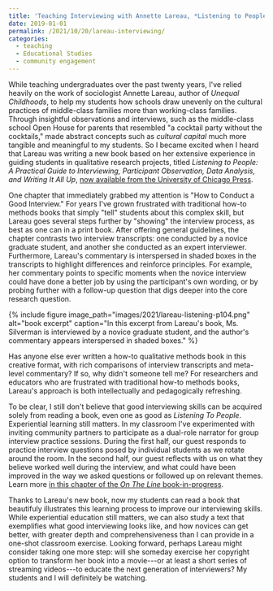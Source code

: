 ```yaml
---
title: 'Teaching Interviewing with Annette Lareau, *Listening to People*'
date: 2019-01-01
permalink: /2021/10/20/lareau-interviewing/
categories:
  - teaching
  - Educational Studies
  - community engagement
---
```

While teaching undergraduates over the past twenty years, I've relied heavily on the work of sociologist Annette Lareau, author of *Unequal Childhoods*, to help my students how schools draw unevenly on the cultural practices of middle-class families more than working-class families. Through insightful observations and interviews, such as the middle-class school Open House for parents that resembled "a cocktail party without the cocktails," made abstract concepts such as *cultural capital* much more tangible and meaningful to my students. So I became excited when I heard that Lareau was writing a new book based on her extensive experience in guiding students in qualitative research projects, titled *Listening to People: A Practical Guide to Interviewing, Participant Observation, Data Analysis, and Writing It All Up*, [now available from the University of Chicago Press](https://press.uchicago.edu/ucp/books/book/chicago/L/bo114845989.html).

One chapter that immediately grabbed my attention is "How to Conduct a Good Interview." For years I've grown frustrated with traditional how-to methods books that simply "tell" students about this complex skill, but Lareau goes several steps further by "showing" the interview process, as best as one can in a print book. After offering general guidelines, the chapter contrasts two interview transcripts: one conducted by a novice graduate student, and another she conducted as an expert interviewer. Furthermore, Lareau's commentary is interspersed in shaded boxes in the transcripts to highlight differences and reinforce principles. For example, her commentary points to specific moments when the novice interview could have done a better job by using the participant's own wording, or by probing further with a follow-up question that digs deeper into the core research question.

{% include figure image_path="images/2021/lareau-listening-p104.png" alt="book excerpt" caption="In this excerpt from Lareau's book, Ms. Silverman is interviewed by a novice graduate student, and the author's commentary appears interspersed in shaded boxes." %}

Has anyone else ever written a how-to qualitative methods book in this creative format, with rich comparisons of interview transcripts and meta-level commentary? If so, why didn't someone tell me? For researchers and educators who are frustrated with traditional how-to methods books, Lareau's approach is both intellectually and pedagogically refreshing.

To be clear, I still don't believe that good interviewing skills can be acquired solely from reading a book, even one as good as *Listening To People*. Experiential learning still matters. In my classroom I've experimented with inviting community partners to participate as a dual-role narrator for group interview practice sessions. During the first half, our guest responds to practice interview questions posed by individual students as we rotate around the room. In the second half, our guest reflects with us on what they believe worked well during the interview, and what could have been improved in the way we asked questions or followed up on relevant themes. Learn more [in this chapter of the *On The Line* book-in-progress](https://ontheline.trincoll.edu/teaching-oral-history.html).

Thanks to Lareau's new book, now my students can read a book that beautifuly illustrates this learning process to improve our interviewing skills. While experiential education still matters, we can also study a text that exemplifies what good interviewing looks like, and how novices can get better, with greater depth and comprehensiveness than I can provide in a one-shot classroom exercise. Looking forward, perhaps Lareau might consider taking one more step: will she someday exercise her copyright option to transform her book into a movie---or at least a short series of streaming videos---to educate the next generation of interviewers? My students and I will definitely be watching.
